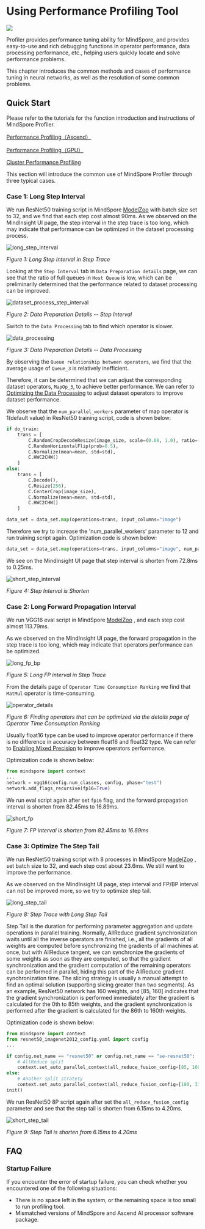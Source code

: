 # Using Performance Profiling Tool

<a href="https://gitee.com/mindspore/docs/blob/master/docs/mindspore/migration_guide/source_en/performance_optimization.md" target="_blank"><img src="https://gitee.com/mindspore/docs/raw/master/resource/_static/logo_source_en.png"></a>

Profiler provides performance tuning ability for MindSpore, and provides easy-to-use and rich debugging functions in operator performance, data processing performance, etc., helping users quickly locate and solve performance problems.

This chapter introduces the common methods and cases of performance tuning in neural networks, as well as the resolution of some common problems.

## Quick Start

Please refer to the tutorials for the function introduction and instructions of MindSpore Profiler.

[Performance Profiling（Ascend）](https://www.mindspore.cn/mindinsight/docs/en/master/performance_profiling_ascend.html)

[Performance Profiling（GPU）](https://www.mindspore.cn/mindinsight/docs/en/master/performance_profiling_gpu.html)

[Cluster Performance Profiling](https://www.mindspore.cn/mindinsight/docs/en/master/performance_profiling_of_cluster.html)

This section will introduce the common use of MindSpore Profiler through three typical cases.

### Case 1: Long Step Interval

We run ResNet50 training script in MindSpore [ModelZoo](https://gitee.com/mindspore/models/tree/master ) with batch size set to 32, and we find that each step cost almost 90ms.
As we observed on the MindInsight UI page, the step interval in the step trace is too long, which may indicate that performance can be optimized in the dataset processing process.

![long_step_interval](images/profiler_case1_long_step_interval.png)

*Figure 1: Long Step Interval in Step Trace*

Looking at the ```Step Interval``` tab in ```Data Preparation details``` page, we can see that the ratio of full queues in ```Host Queue``` is low, which can be preliminarily determined that the performance related to dataset processing can be improved.

![dataset_process_step_interval](images/profiler_case1_data_processing_step_interval.png)

*Figure 2: Data Preparation Details -- Step Interval*

Switch to the ```Data Processing``` tab to find which operator is slower.

![data_processing](images/profiler_case1_dataset_processing.png)

*Figure 3: Data Preparation Details -- Data Processing*

By observing the ```Queue relationship between operators```, we find that the average usage of ```Queue_3``` is relatively inefficient.

Therefore, it can be determined that we can adjust the corresponding dataset operators, ```MapOp_3```, to achieve better performance.
We can refer to [Optimizing the Data Processing](https://www.mindspore.cn/docs/programming_guide/en/master/optimize_data_processing.html ) to adjust dataset operators to improve dataset performance.

We observe that the ```num_parallel_workers``` parameter of map operator is 1(default value) in ResNet50 training script, code is shown below:

```python
if do_train:
    trans = [
        C.RandomCropDecodeResize(image_size, scale=(0.08, 1.0), ratio=(0.75, 1.333)),
        C.RandomHorizontalFlip(prob=0.5),
        C.Normalize(mean=mean, std=std),
        C.HWC2CHW()
    ]
else:
    trans = [
        C.Decode(),
        C.Resize(256),
        C.CenterCrop(image_size),
        C.Normalize(mean=mean, std=std),
        C.HWC2CHW()
    ]

data_set = data_set.map(operations=trans, input_columns="image")
```

Therefore we try to increase the 'num_parallel_workers' parameter to 12 and run training script again. Optimization code is shown below:

```python
data_set = data_set.map(operations=trans, input_columns="image", num_parallel_workers=12)
```

We see on the MindInsight UI page that step interval is shorten from 72.8ms to 0.25ms.

![short_step_interval](images/profiler_case1_short_step_interval.png)

*Figure 4: Step Interval is Shorten*

### Case 2: Long Forward Propagation Interval

We run VGG16 eval script in MindSpore [ModelZoo](https://gitee.com/mindspore/models/tree/master ) , and each step cost almost 113.79ms.

As we observed on the MindInsight UI page, the forward propagation in the step trace is too long, which may indicate that operators performance can be optimized.

![long_fp_bp](images/profiler_case2_long_fp_bp.png)

*Figure 5: Long FP interval in Step Trace*

From the details page of ```Operator Time Consumption Ranking``` we find that ```MatMul``` operator is time-consuming.

![operator_details](images/profiler_case2_operator_details.png)

*Figure 6: Finding operators that can be optimized via the details page of Operator Time Consumption Ranking*

Usually float16 type can be used to improve operator performance if there is no difference in accuracy between float16 and float32 type. We can refer to
[Enabling Mixed Precision](https://www.mindspore.cn/docs/programming_guide/en/master/enable_mixed_precision.html ) to improve operators performance.

Optimization code is shown below:

```python
from mindspore import context
...
network = vgg16(config.num_classes, config, phase="test")
network.add_flags_recursive(fp16=True)
```

We run eval script again after set ```fp16``` flag, and the forward propagation interval is shorten from 82.45ms to 16.89ms.

![short_fp](images/profiler_case2_short_fp.png)

*Figure 7: FP interval is shorten from 82.45ms to 16.89ms*

### Case 3: Optimize The Step Tail

We run ResNet50 training script with 8 processes in MindSpore [ModelZoo](https://gitee.com/mindspore/models/tree/master ) , set batch size to 32, and each step cost about 23.6ms.
We still want to improve the performance.

As we observed on the MindInsight UI page, step interval and FP/BP interval can not be improved more, so we try to optimize step tail.

![long_step_tail](images/profiler_case3_long_step_tail.png)

*Figure 8: Step Trace with Long Step Tail*

Step Tail is the duration for performing parameter aggregation and update operations in parallel training.
Normally, AllReduce gradient synchronization waits until all the inverse operators are finished, i.e., all the gradients of all weights are computed before synchronizing the gradients of all machines at once, but with AllReduce tangent,
we can synchronize the gradients of some weights as soon as they are computed, so that the gradient synchronization and the gradient computation of the remaining operators can be performed in parallel,
hiding this part of the AllReduce gradient synchronization time. The slicing strategy is usually a manual attempt to find an optimal solution (supporting slicing greater than two segments).
As an example, ResNet50 network has 160 weights, and [85, 160] indicates that the gradient synchronization is performed immediately after the gradient is calculated for the 0th to 85th weights,
and the gradient synchronization is performed after the gradient is calculated for the 86th to 160th weights.

Optimization code is shown below:

```python
from mindspore import context
from resnet50_imagenet2012_config.yaml import config
...

if config.net_name == "resnet50" or config.net_name == "se-resnet50":
    # AllReduce split
    context.set_auto_parallel_context(all_reduce_fusion_config=[85, 160])
else:
    # Another split stratety
    context.set_auto_parallel_context(all_reduce_fusion_config=[180, 313])
init()
```

We run ResNet50 8P script again after set the ```all_reduce_fusion_config``` parameter and see that the step tail is shorten from 6.15ms to 4.20ms.

![short_step_tail](images/profiler_case3_short_step_tail.png)

*Figure 9: Step Tail is shorten from 6.15ms to 4.20ms*

## FAQ

### Startup Failure

If you encounter the error of startup failure, you can check whether you encountered one of the following situations:

- There is no space left in the system, or the remaining space is too small to run profiling tool.
- Mismatched versions of MindSpore and Ascend AI processor software package.
